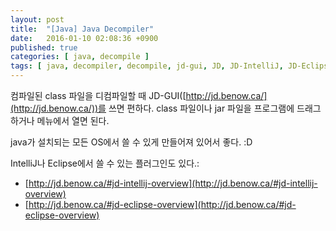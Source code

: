 ```yaml
---
layout: post
title:  "[Java] Java Decompiler"
date:   2016-01-10 02:08:36 +0900
published: true
categories: [ java, decompile ]
tags: [ java, decompiler, decompile, jd-gui, JD, JD-IntelliJ, JD-Eclipse ]
---
```


컴파일된 class 파일을 디컴파일할 때 JD-GUI([http://jd.benow.ca/](http://jd.benow.ca/))를 쓰면 편하다. class 파일이나 jar 파일을 프로그램에 드래그하거나 메뉴에서 열면 된다.

java가 설치되는 모든 OS에서 쓸 수 있게 만들어져 있어서 좋다. :D

IntelliJ나 Eclipse에서 쓸 수 있는 플러그인도 있다.:

- [http://jd.benow.ca/#jd-intellij-overview](http://jd.benow.ca/#jd-intellij-overview)
- [http://jd.benow.ca/#jd-eclipse-overview](http://jd.benow.ca/#jd-eclipse-overview)
